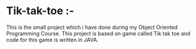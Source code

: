 # Tik-tak-toe :- 

This is the small project which i have done during my Object Oriented Programming Course. This project is based on game called Tik tak toe 
and code for this game is written in JAVA.
